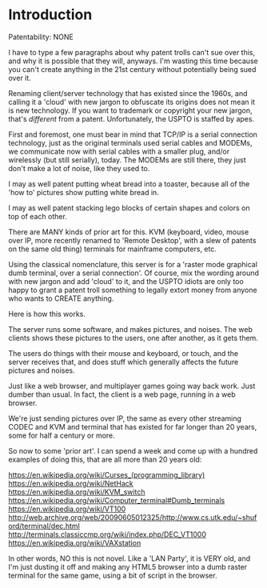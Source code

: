 # Introduction #

Patentability: NONE

I have to type a few paragraphs about why patent trolls can't sue over this, and why it is possible that they will, anyways.  I'm wasting this time because you can't create anything in the 21st century without potentially being sued over it.

Renaming client/server technology that has existed since the 1960s, and calling it a 'cloud' with new jargon to obfuscate its origins does not mean it is new technology.  If you want to trademark or copyright your new jargon, that's _different_ from a patent.  Unfortunately, the USPTO is staffed by apes.

First and foremost, one must bear in mind that TCP/IP is a serial connection technology, just as the original terminals used serial cables and MODEMs, we communicate now with serial cables with a smaller plug, and/or wirelessly (but still serially), today.  The MODEMs are still there, they just don't make a lot of noise, like they used to.

I may as well patent putting wheat bread into a toaster, because all of the 'how to' pictures show putting white bread in.

I may as well patent stacking lego blocks of certain shapes and colors on top of each other.

There are MANY kinds of prior art for this.  KVM (keyboard, video, mouse over IP, more recently renamed to 'Remote Desktop', with a slew of patents on the same old thing) terminals for mainframe computers, etc.

Using the classical nomenclature, this server is for a 'raster mode graphical dumb terminal, over a serial connection'.  Of course, mix the wording around with new jargon and add 'cloud' to it, and the USPTO idiots are only too happy to grant a patent troll something to legally extort money from anyone who wants to CREATE anything.

Here is how this works.

The server runs some software, and makes pictures, and noises.
The web clients shows these pictures to the users, one after another, as it gets them.

The users do things with their mouse and keyboard, or touch, and the server receives that, and does stuff which generally affects the future pictures and noises.

Just like a web browser, and multiplayer games going way back work.  Just dumber than usual.  In fact, the client is a web page, running in a web browser.

We're just sending pictures over IP, the same as every other streaming CODEC and KVM and terminal that has existed for far longer than 20 years, some for half a century or more.

So now to some 'prior art'.  I can spend a week and come up with a hundred examples of doing this, that are all more than 20 years old:

https://en.wikipedia.org/wiki/Curses_(programming_library)
https://en.wikipedia.org/wiki/NetHack
https://en.wikipedia.org/wiki/KVM_switch
https://en.wikipedia.org/wiki/Computer_terminal#Dumb_terminals
https://en.wikipedia.org/wiki/VT100
http://web.archive.org/web/20090605012325/http://www.cs.utk.edu/~shuford/terminal/dec.html
http://terminals.classiccmp.org/wiki/index.php/DEC_VT1000
https://en.wikipedia.org/wiki/VAXstation

In other words, NO this is not novel.  Like a 'LAN Party', it is VERY old, and I'm just dusting it off and making any HTML5 browser into a  dumb raster terminal for the same game, using a bit of script in the browser.